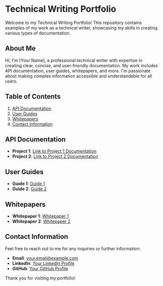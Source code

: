 # Technical Writing Portfolio

Welcome to my Technical Writing Portfolio! This repository contains examples of my work as a technical writer, showcasing my skills in creating various types of documentation. 

## About Me

Hi, I'm [Your Name], a professional technical writer with expertise in creating clear, concise, and user-friendly documentation. My work includes API documentation, user guides, whitepapers, and more. I'm passionate about making complex information accessible and understandable for all users.

## Table of Contents

1. [API Documentation](#api-documentation)
2. [User Guides](#user-guides)
3. [Whitepapers](#whitepapers)
4. [Contact Information](#contact-information)

## API Documentation

- **Project 1**: [Link to Project 1 Documentation](#)
- **Project 2**: [Link to Project 2 Documentation](#)

## User Guides

- **Guide 1**: [Guide 1](User_Guides/guide1.md)
- **Guide 2**: [Guide 2](User_Guides/guide2.md)

## Whitepapers

- **Whitepaper 1**: [Whitepaper 1](Whitepapers/whitepaper1.pdf)
- **Whitepaper 2**: [Whitepaper 2](Whitepapers/whitepaper2.pdf)

## Contact Information

Feel free to reach out to me for any inquiries or further information:

- **Email**: [your.email@example.com](mailto:your.email@example.com)
- **LinkedIn**: [Your LinkedIn Profile](https://www.linkedin.com/in/yourprofile)
- **GitHub**: [Your GitHub Profile](https://github.com/yourusername)

Thank you for visiting my portfolio!

